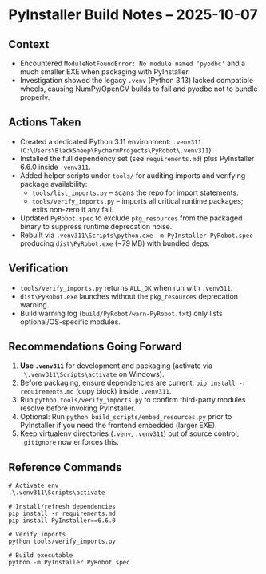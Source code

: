PyInstaller Build Notes – 2025-10-07
====================================

Context
-------
- Encountered `ModuleNotFoundError: No module named 'pyodbc'` and a much smaller EXE when packaging with PyInstaller.
- Investigation showed the legacy `.venv` (Python 3.13) lacked compatible wheels, causing NumPy/OpenCV builds to fail and pyodbc not to bundle properly.

Actions Taken
-------------
- Created a dedicated Python 3.11 environment: `.venv311` (`C:\Users\BlackSheep\PycharmProjects\PyRobot\.venv311`).
- Installed the full dependency set (see `requirements.md`) plus PyInstaller 6.6.0 inside `.venv311`.
- Added helper scripts under `tools/` for auditing imports and verifying package availability:
  - `tools/list_imports.py` – scans the repo for import statements.
  - `tools/verify_imports.py` – imports all critical runtime packages; exits non-zero if any fail.
- Updated `PyRobot.spec` to exclude `pkg_resources` from the packaged binary to suppress runtime deprecation noise.
- Rebuilt via `.venv311\Scripts\python.exe -m PyInstaller PyRobot.spec` producing `dist\PyRobot.exe` (~79 MB) with bundled deps.

Verification
------------
- `tools/verify_imports.py` returns `ALL_OK` when run with `.venv311`.
- `dist\PyRobot.exe` launches without the `pkg_resources` deprecation warning.
- Build warning log (`build/PyRobot/warn-PyRobot.txt`) only lists optional/OS-specific modules.

Recommendations Going Forward
-----------------------------
1. **Use `.venv311`** for development and packaging (activate via `.\.venv311\Scripts\activate` on Windows).
2. Before packaging, ensure dependencies are current: `pip install -r requirements.md` (copy block) inside `.venv311`.
3. Run `python tools/verify_imports.py` to confirm third-party modules resolve before invoking PyInstaller.
4. Optional: Run `python build_scripts/embed_resources.py` prior to PyInstaller if you need the frontend embedded (larger EXE).
5. Keep virtualenv directories (`.venv`, `.venv311`) out of source control; `.gitignore` now enforces this.

Reference Commands
------------------
```
# Activate env
.\.venv311\Scripts\activate

# Install/refresh dependencies
pip install -r requirements.md
pip install PyInstaller==6.6.0

# Verify imports
python tools/verify_imports.py

# Build executable
python -m PyInstaller PyRobot.spec
```

